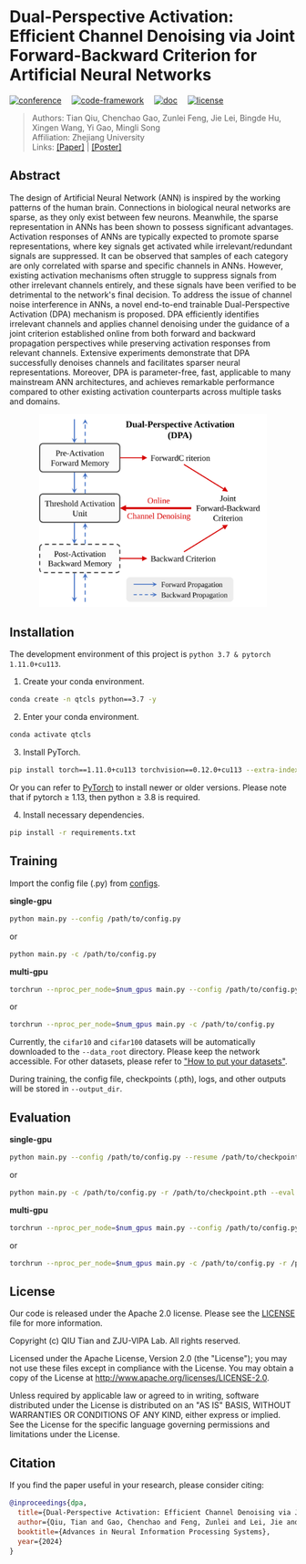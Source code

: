 Dual-Perspective Activation: Efficient Channel Denoising via Joint Forward-Backward Criterion for Artificial Neural Networks
========

[![conference](https://img.shields.io/badge/Conference-NeurIPS_2024-ff69b4)](https://neurips.cc/Conferences/2024)
&emsp;[![code-framework](https://img.shields.io/badge/Code_Framework-QTClassification_v0.8.0-brightgreen)](https://github.com/horrible-dong/QTClassification)
&emsp;[![doc](https://img.shields.io/badge/Docs-Latest-orange)](README.md)
&emsp;[![license](https://img.shields.io/badge/License-Apache_2.0-blue)](LICENSE)

> Authors: Tian Qiu, Chenchao Gao, Zunlei Feng, Jie Lei, Bingde Hu, Xingen Wang, Yi Gao, Mingli Song  
> Affiliation: Zhejiang University  
> Links: [[Paper]](https://openreview.net/pdf?id=Ku35qKpveg) | [[Poster]](poster.pdf)

## Abstract

The design of Artificial Neural Network (ANN) is inspired by the working patterns of the human brain. Connections in
biological neural networks are sparse, as they only exist between few neurons. Meanwhile, the sparse representation in
ANNs has been shown to possess significant advantages. Activation responses of ANNs are typically expected to promote
sparse representations, where key signals get activated while irrelevant/redundant signals are suppressed. It can be
observed that samples of each category are only correlated with sparse and specific channels in ANNs. However, existing
activation mechanisms often struggle to suppress signals from other irrelevant channels entirely, and these signals have
been verified to be detrimental to the network's final decision. To address the issue of channel noise interference in
ANNs, a novel end-to-end trainable Dual-Perspective Activation (DPA) mechanism is proposed. DPA efficiently identifies
irrelevant channels and applies channel denoising under the guidance of a joint criterion established online from both
forward and backward propagation perspectives while preserving activation responses from relevant channels. Extensive
experiments demonstrate that DPA successfully denoises channels and facilitates sparser neural representations.
Moreover, DPA is parameter-free, fast, applicable to many mainstream ANN architectures, and achieves remarkable
performance compared to other existing activation counterparts across multiple tasks and domains.

<div align="center">
  <img src="figures/framework.svg" width="400"/>
</div>

## Installation

The development environment of this project is `python 3.7 & pytorch 1.11.0+cu113`.

1. Create your conda environment.

```bash
conda create -n qtcls python==3.7 -y
```

2. Enter your conda environment.

```bash
conda activate qtcls
```

3. Install PyTorch.

```bash
pip install torch==1.11.0+cu113 torchvision==0.12.0+cu113 --extra-index-url https://download.pytorch.org/whl/cu113
```

Or you can refer to [PyTorch](https://pytorch.org/get-started/previous-versions/) to install newer or older versions.
Please note that if pytorch ≥ 1.13, then python ≥ 3.8 is required.

4. Install necessary dependencies.

```bash
pip install -r requirements.txt
```

## Training

Import the config file (.py) from [configs](configs).

**single-gpu**

```bash
python main.py --config /path/to/config.py
```

or

```bash
python main.py -c /path/to/config.py
```

**multi-gpu**

```bash
torchrun --nproc_per_node=$num_gpus main.py --config /path/to/config.py
```

or

```bash
torchrun --nproc_per_node=$num_gpus main.py -c /path/to/config.py
```

Currently, the `cifar10` and `cifar100` datasets will be automatically downloaded to the `--data_root` directory. Please
keep the network accessible. For other datasets, please refer to ["How to put your datasets"](data/README.md).

During training, the config file, checkpoints (.pth), logs, and other outputs will be stored in `--output_dir`.

## Evaluation

**single-gpu**

```bash
python main.py --config /path/to/config.py --resume /path/to/checkpoint.pth --eval
```

or

```bash
python main.py -c /path/to/config.py -r /path/to/checkpoint.pth --eval
```

**multi-gpu**

```bash
torchrun --nproc_per_node=$num_gpus main.py --config /path/to/config.py --resume /path/to/checkpoint.pth --eval
```

or

```bash
torchrun --nproc_per_node=$num_gpus main.py -c /path/to/config.py -r /path/to/checkpoint.pth --eval
```

## License

Our code is released under the Apache 2.0 license. Please see the [LICENSE](LICENSE) file for more information.

Copyright (c) QIU Tian and ZJU-VIPA Lab. All rights reserved.

Licensed under the Apache License, Version 2.0 (the "License"); you may not use these files except in compliance with
the License. You may obtain a copy of the License at http://www.apache.org/licenses/LICENSE-2.0.

Unless required by applicable law or agreed to in writing, software distributed under the License is distributed on an
"AS IS" BASIS, WITHOUT WARRANTIES OR CONDITIONS OF ANY KIND, either express or implied. See the License for the specific
language governing permissions and limitations under the License.

## Citation

If you find the paper useful in your research, please consider citing:

```bibtex
@inproceedings{dpa,
  title={Dual-Perspective Activation: Efficient Channel Denoising via Joint Forward-Backward Criterion for Artificial Neural Networks},
  author={Qiu, Tian and Gao, Chenchao and Feng, Zunlei and Lei, Jie and Hu, Bingde and Wang, Xingen and Gao, Yi and Song, Mingli},
  booktitle={Advances in Neural Information Processing Systems},
  year={2024}
}
```
